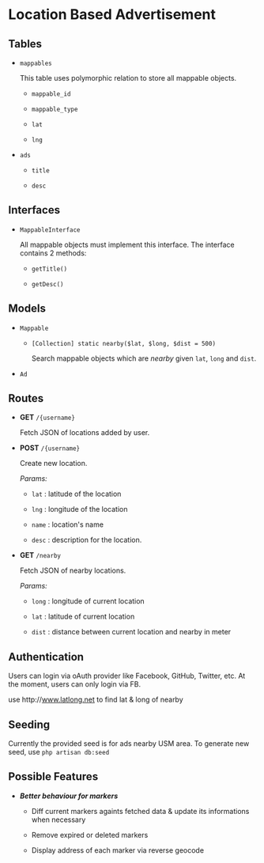 # Location Based Advertisement

## Tables

* `mappables`

  This table uses polymorphic relation to store all mappable objects.

  * `mappable_id`

  * `mappable_type`

  * `lat`

  * `lng`

* `ads`

  * `title`

  * `desc`

## Interfaces

* `MappableInterface` 

  All mappable objects must implement this interface. The interface contains 2 methods:

  * `getTitle()`

  * `getDesc()`

## Models

* `Mappable`

  * `[Collection] static nearby($lat, $long, $dist = 500)`  

    Search mappable objects which are _nearby_ given `lat`, `long` and `dist`. 

* `Ad`

## Routes

* **GET** `/{username}`

  Fetch JSON of locations added by user.

* **POST** `/{username}`

  Create new location.

  _Params:_

  * `lat` : latitude of the location

  * `lng` : longitude of the location

  * `name` : location's name

  * `desc` : description for the location.

* **GET** `/nearby`

  Fetch JSON of nearby locations.

  _Params:_

  * `long` : longitude of current location

  * `lat` : latitude of current location

  * `dist` : distance between current location and nearby in meter

## Authentication

Users can login via oAuth provider like Facebook, GitHub, Twitter, etc. At the moment, users can only login via FB.

use http:\/\/www.latlong.net to find lat & long of nearby

## Seeding

Currently the provided seed is for ads nearby USM area. To generate new seed, use `php artisan db:seed`

## Possible Features

* _**Better behaviour for markers**_

  * Diff current markers againts fetched data & update its informations when necessary

  * Remove expired or deleted markers

  * Display address of each marker via reverse geocode

